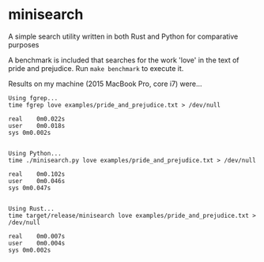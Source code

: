 # minisearch

A simple search utility written in both Rust and Python for comparative purposes

A benchmark is included that searches for the work 'love' in the text of pride and prejudice.  Run `make benchmark` to execute it.

Results on my machine (2015 MacBook Pro, core i7) were...

```
Using fgrep...
time fgrep love examples/pride_and_prejudice.txt > /dev/null

real	0m0.022s
user	0m0.018s
sys	0m0.002s


Using Python...
time ./minisearch.py love examples/pride_and_prejudice.txt > /dev/null

real	0m0.102s
user	0m0.046s
sys	0m0.047s


Using Rust...
time target/release/minisearch love examples/pride_and_prejudice.txt > /dev/null

real	0m0.007s
user	0m0.004s
sys	0m0.002s
```